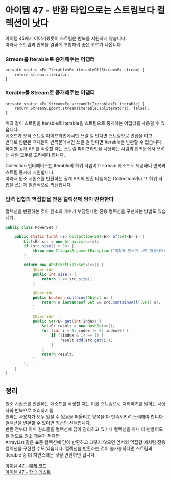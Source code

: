 # 아이템 47 - 반환 타입으로는 스트림보다 컬렉션이 낫다

아이템 45에서 이야기했듯이 스트림은 반복을 지원하지 않습니다.    
따라서 스트림과 반복을 알맞게 조합해야 좋은 코드가 나옵니다.     

### Stream<E>를 Iterable<E>로 중개해주는 어댑터

````
private static <E> Iterable<E> iterableOf(Stream<E> stream) {
    return stream::iterator;
}
````

### Iterable<E>를 Stream<E>로 중개해주는 어댑터

````
private static <E> Stream<E> streamOf(Iterable<E> iterable) {
    return StreamSupport.stream(iterable.spliterator(), false);
}
````

위와 같이 스트림을 Iterable로 Iterable을 스트림으로 중개하는 어댑터를 사용할 수 있습니다.    
메소드가 오직 스트림 파이프라인에서만 쓰일 걸 안다면 스트림으로 반환을 하고   
반대로 반환된 객체들이 반복문에서만 쓰일 걸 안다면 Iterable을 반환할 수 있습니다.    
하지만 공개 API를 작성할 때는 스트림 파이프라인을 사용하는 사람과 반복문에서 쓰려는 사람 모두를 고려해야 합니다.   

Collection 인터페이스는 Iterable의 하위 타입이고 stream 메소드도 제공하니 반복과 스트림 동시에 지원합니다.    
따라서 원소 시퀀스를 반환하는 공개 API의 반환 타입에는 Collection이나 그 하위 타입을 쓰는게 일반적으로 최선입니다.     

### 입력 집합의 멱집합을 전용 컬렉션에 담아 반환한다

컬렉션을 반환하는 것이 원소의 개수가 부담된다면 전용 컬렉션을 구현하는 방법도 있습니다.    

````java
public class PowerSet {

    public static final <E> Collection<Set<E>> of(Set<E> s) {
        List<E> src = new ArrayList<>(s);
        if (src.size() > 30) {
            throw new IllegalArgumentException("집합에 원소가 너무 많습니다(최대 30개).: " + s);
        }

        return new AbstractList<Set<E>>() {
            @Override
            public int size() {
                return 1 << src.size();
            }

            @Override
            public boolean contains(Object o) {
                return o instanceof Set && src.containsAll((Set) o);
            }

            @Override
            public Set<E> get(int index) {
                Set<E> result = new HashSet<>();
                for (int i = 0; index != 0; index++) {
                    if ((index & 1) == 1) {
                        result.add(src.get(i));
                    }
                }
                return result;
            }
        };
    }
}
````

## 정리

원소 시퀀스를 반환하는 메소드를 작성할 때는 이를 스트림으로 처리하기를 원하는 사용자와 반복으로 처리하기를  
원하는 사용자가 모두 있을 수 있음을 떠올리고 양쪽을 다 만족시키려 노력해야 합니다.   
컬렉션을 반환할 수 있다면 최선의 선택입니다.    
반환 전부터 이미 원소들을 컬렉션에 담아 관리하고 있거나 컬렉션을 하나 더 만들어도 될 정도로 원소 개수가 적다면      
ArrayList 같은 표준 컬렉션에 담아 반환하고 그렇지 않으면 앞서의 멱집합 예처럼 전용 컬렉션을 구현할 수도 있습니다.
컬렉션을 반환하는 것이 불가능하다면 스트림과 Iterable 중 더 자연스러운 것을 반환하면 됩니다.      

[아이템 47 - 예제 코드](https://github.com/320Hwany/EffectiveJava/tree/main/src/main/java/effective/chapter7/item47)                                                                           
[아이템 47 - 학습 테스트](https://github.com/320Hwany/EffectiveJava/tree/main/src/test/java/effective/chapter7/item47)     